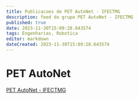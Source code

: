 ```yaml
---
title: Publicacoes de PET AutoNet - IFECTMG 
description: feed do grupo PET AutoNet - IFECTMG
published: true
date: 2023-11-30T15:09:28.643574
tags: Engenharias, Robotica
editor: markdown
dateCreated: 2023-11-30T15:09:28.643574
---
```


# PET AutoNet
[PET AutoNet - IFECTMG](/grupo/129PETAutoNetIFECTMG.md)